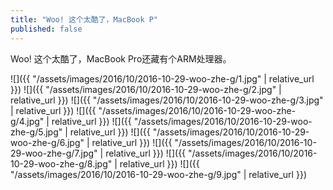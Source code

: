 ```yaml
---
title: "Woo! 这个太酷了，MacBook P"
published: false
---
```

Woo! 这个太酷了，MacBook Pro还藏有个ARM处理器。



![]({{ "/assets/images/2016/10/2016-10-29-woo-zhe-g/1.jpg" | relative_url }})
![]({{ "/assets/images/2016/10/2016-10-29-woo-zhe-g/2.jpg" | relative_url }})
![]({{ "/assets/images/2016/10/2016-10-29-woo-zhe-g/3.jpg" | relative_url }})
![]({{ "/assets/images/2016/10/2016-10-29-woo-zhe-g/4.jpg" | relative_url }})
![]({{ "/assets/images/2016/10/2016-10-29-woo-zhe-g/5.jpg" | relative_url }})
![]({{ "/assets/images/2016/10/2016-10-29-woo-zhe-g/6.jpg" | relative_url }})
![]({{ "/assets/images/2016/10/2016-10-29-woo-zhe-g/7.jpg" | relative_url }})
![]({{ "/assets/images/2016/10/2016-10-29-woo-zhe-g/8.jpg" | relative_url }})
![]({{ "/assets/images/2016/10/2016-10-29-woo-zhe-g/9.jpg" | relative_url }})

